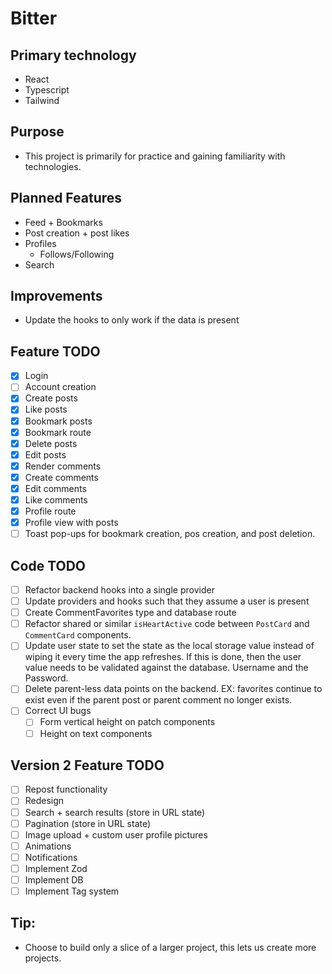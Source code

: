 # Bitter

## Primary technology

- React
- Typescript
- Tailwind

## Purpose

- This project is primarily for practice and gaining familiarity with technologies.

## Planned Features

- Feed + Bookmarks
- Post creation + post likes
- Profiles
  - Follows/Following
- Search

## Improvements

- Update the hooks to only work if the data is present

## Feature TODO

- [x] Login
- [ ] Account creation
- [x] Create posts
- [x] Like posts
- [x] Bookmark posts
- [x] Bookmark route
- [x] Delete posts
- [x] Edit posts
- [x] Render comments
- [x] Create comments
- [x] Edit comments
- [x] Like comments
- [x] Profile route
- [x] Profile view with posts
- [ ] Toast pop-ups for bookmark creation, pos creation, and post deletion.

## Code TODO

- [ ] Refactor backend hooks into a single provider
- [ ] Update providers and hooks such that they assume a user is present
- [ ] Create CommentFavorites type and database route
- [ ] Refactor shared or similar `isHeartActive` code between `PostCard` and `CommentCard` components.
- [ ] Update user state to set the state as the local storage value instead of wiping it every time the app refreshes. If this is done, then the user value needs to be validated against the database. Username and the Password.
- [ ] Delete parent-less data points on the backend. EX: favorites continue to exist even if the parent post or parent comment no longer exists.
- [ ] Correct UI bugs
  - [ ] Form vertical height on patch components
  - [ ] Height on text components

## Version 2 Feature TODO

- [ ] Repost functionality
- [ ] Redesign
- [ ] Search + search results (store in URL state)
- [ ] Pagination (store in URL state)
- [ ] Image upload + custom user profile pictures
- [ ] Animations
- [ ] Notifications
- [ ] Implement Zod
- [ ] Implement DB
- [ ] Implement Tag system

## Tip:

- Choose to build only a slice of a larger project, this lets us create more projects.
